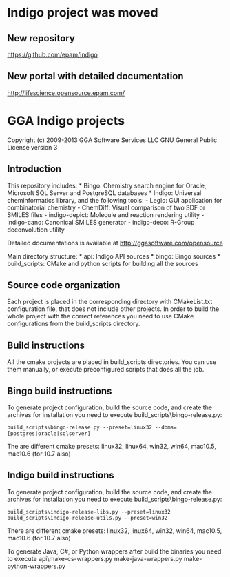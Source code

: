 # Indigo project was moved

## New repository

https://github.com/epam/Indigo

## New portal with detailed documentation

http://lifescience.opensource.epam.com/

# GGA Indigo projects #

Copyright (c) 2009-2013 GGA Software Services LLC
GNU General Public License version 3

## Introduction ##

This repository includes:
	* Bingo: Chemistry search engine for Oracle, Microsoft SQL Server and PostgreSQL databases
	* Indigo: Universal cheminformatics library, and the following tools:
		- Legio: GUI application for combinatorial chemistry
		- ChemDiff: Visual comparison of two SDF or SMILES files
		- indigo-depict: Molecule and reaction rendering utility
		- indigo-cano: Canonical SMILES generator
		- indigo-deco: R-Group deconvolution utility

Detailed documentations is available at http://ggasoftware.com/opensource

Main directory structure:
	* api: Indigo API sources
	* bingo: Bingo sources
	* build_scripts: CMake and python scripts for building all the sources

## Source code organization ##

Each project is placed in the corresponding directory with CMakeList.txt configuration
file, that does not include other projects. In order to build the whole project with the
correct references you need to use CMake configurations from the build_scripts directory.

## Build instructions ##

All the cmake projects are placed in build_scripts directories. You can use them manually,
or execute preconfigured scripts that does all the job.

## Bingo build instructions ##

To generate project configuration, build the source code, and create the archives for 
installation you need to execute build_scripts\bingo-release.py:

	build_scripts\bingo-release.py --preset=linux32 --dbms=[postgres|oracle|sqlserver]

The are different cmake presets:
	linux32, linux64, win32, win64, mac10.5, mac10.6 (for 10.7 also)

## Indigo build instructions ##

To generate project configuration, build the source code, and create the archives for 
installation you need to execute build_scripts\bingo-release.py:

	build_scripts\indigo-release-libs.py --preset=linux32
	build_scripts\indigo-release-utils.py --preset=win32

There are different cmake presets:
	linux32, linux64, win32, win64, mac10.5, mac10.6 (for 10.7 also)

To generate Java, C#, or Python wrappers after build the binaries you need to execute
	api\make-cs-wrappers.py
	make-java-wrappers.py
	make-python-wrappers.py

